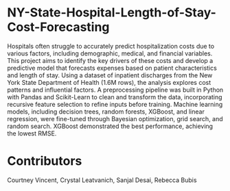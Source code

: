 # NY-State-Hospital-Length-of-Stay-Cost-Forecasting

Hospitals often struggle to accurately predict hospitalization costs due to various factors, including demographic, medical, and financial variables. This project aims to identify the key drivers of these costs and develop a predictive model that forecasts expenses based on patient characteristics and length of stay.
Using a dataset of inpatient discharges from the New York State Department of Health (1.6M rows), the analysis explores cost patterns and influential factors. A preprocessing pipeline was built in Python with Pandas and Scikit-Learn to clean and transform the data, incorporating recursive feature selection to refine inputs before training. Machine learning models, including decision trees, random forests, XGBoost, and linear regression, were fine-tuned through Bayesian optimization, grid search, and random search. XGBoost demonstrated the best performance, achieving the lowest RMSE.

# Contributors
Courtney Vincent, Crystal Leatvanich, Sanjal Desai, Rebecca Bubis
